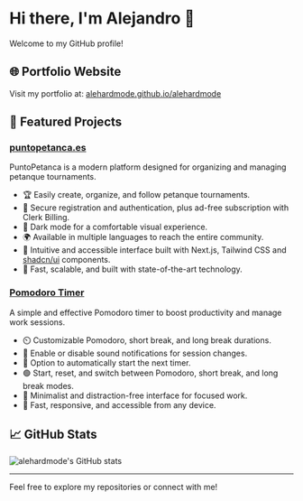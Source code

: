 # Hi there, I'm Alejandro 👋

Welcome to my GitHub profile!

## 🌐 Portfolio Website

Visit my portfolio at: [alehardmode.github.io/alehardmode](https://alehardmode.github.io/alehardmode/)

## 🚀 Featured Projects

### [puntopetanca.es](https://puntopetanca.es)
PuntoPetanca is a modern platform designed for organizing and managing petanque tournaments.  
- 🏆 Easily create, organize, and follow petanque tournaments.
- 🔐 Secure registration and authentication, plus ad-free subscription with Clerk Billing.
- 🌙 Dark mode for a comfortable visual experience.
- 🌍 Available in multiple languages to reach the entire community.
- 🎨 Intuitive and accessible interface built with Next.js, Tailwind CSS and [shadcn/ui](https://ui.shadcn.com/) components.
- 🚀 Fast, scalable, and built with state-of-the-art technology.

### [Pomodoro Timer](https://best-pomodoro-timer.vercel.app/)
A simple and effective Pomodoro timer to boost productivity and manage work sessions.  
- ⏲️ Customizable Pomodoro, short break, and long break durations.
- 🔔 Enable or disable sound notifications for session changes.
- 🔄 Option to automatically start the next timer.
- 🟢 Start, reset, and switch between Pomodoro, short break, and long break modes.
- 🌙 Minimalist and distraction-free interface for focused work.
- 🚀 Fast, responsive, and accessible from any device.

## 📈 GitHub Stats

![alehardmode's GitHub stats](https://github-readme-stats.vercel.app/api?username=alehardmode&show_icons=true&theme=default)

---

Feel free to explore my repositories or connect with me!
